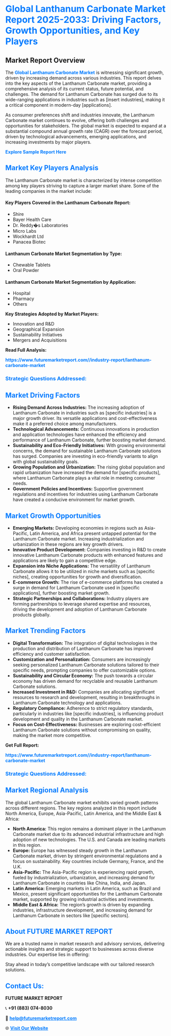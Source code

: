 <h1 style="color: #007BFF;">Global Lanthanum Carbonate Market Report 2025-2033: Driving Factors, Growth Opportunities, and Key Players</h1>

<section id="overview">
<h2>Market Report Overview</h2>
<p>The <a href="https://www.futuremarketreport.com//industry-report/lanthanum-carbonate-market" style="color: #007BFF; text-decoration: none;"><strong>Global Lanthanum Carbonate Market</strong></a> is witnessing significant growth, driven by increasing demand across various industries. This report delves into the key aspects of the Lanthanum Carbonate market, providing a comprehensive analysis of its current status, future potential, and challenges. The demand for Lanthanum Carbonate has surged due to its wide-ranging applications in industries such as [insert industries], making it a critical component in modern-day [applications].</p>
<p>As consumer preferences shift and industries innovate, the Lanthanum Carbonate market continues to evolve, offering both challenges and opportunities for stakeholders. The global market is expected to expand at a substantial compound annual growth rate (CAGR) over the forecast period, driven by technological advancements, emerging applications, and increasing investments by major players.</p>
</section>

<section id="overview">
<p><a href="https://www.futuremarketreport.com//request-sample/reportId=90298" style="color: #007BFF; text-decoration: none;"><strong>Explore Sample Report Here</strong></a></p>
</section>

<section id="key-players">
<h2 style="color: #007BFF;">Market Key Players Analysis</h2>
<p>The Lanthanum Carbonate market is characterized by intense competition among key players striving to capture a larger market share. Some of the leading companies in the market include:</p>
<h4>Key Players Covered in the Lanthanum Carbonate Report:</h4>
<ul><li>Shire</li><li>Bayer Health Care</li><li>Dr. Reddy�s Laboratories</li><li>Micro Labs</li><li>Wockhardt Ltd</li><li>Panacea Biotec</li></ul>
<h4>Lanthanum Carbonate Market Segmentation by Type:</h4>
<ul><li>Chewable Tablets</li><li>Oral Powder</li></ul>

<h4>Lanthanum Carbonate Market Segmentation by Application:</h4>
<ul><li>Hospital</li><li>Pharmacy</li><li>Others</li></ul>
<p><strong>Key Strategies Adopted by Market Players:</strong></p>
<ul>
<li>Innovation and R&D</li>
<li>Geographical Expansion</li>
<li>Sustainability Initiatives</li>
<li>Mergers and Acquisitions</li>
</ul>
</section>

<section>
<p><strong>Read Full Analysis: </strong></p><a href="https://www.futuremarketreport.com//industry-report/lanthanum-carbonate-market" style="color: #007BFF; text-decoration: none;"><strong>https://www.futuremarketreport.com//industry-report/lanthanum-carbonate-market</strong></a>
<h3 style="color: #007BFF;">Strategic Questions Addressed:</h3>
</section>

<section id="driving-factors">
<h2 style="color: #007BFF;">Market Driving Factors</h2>
<ul>
<li><strong>Rising Demand Across Industries:</strong> The increasing adoption of Lanthanum Carbonate in industries such as [specific industries] is a major growth driver. Its versatile applications and cost-effectiveness make it a preferred choice among manufacturers.</li>
<li><strong>Technological Advancements:</strong> Continuous innovations in production and application technologies have enhanced the efficiency and performance of Lanthanum Carbonate, further boosting market demand.</li>
<li><strong>Sustainability and Eco-Friendly Initiatives:</strong> With growing environmental concerns, the demand for sustainable Lanthanum Carbonate solutions has surged. Companies are investing in eco-friendly variants to align with global sustainability goals.</li>
<li><strong>Growing Population and Urbanization:</strong> The rising global population and rapid urbanization have increased the demand for [specific products], where Lanthanum Carbonate plays a vital role in meeting consumer needs.</li>
<li><strong>Government Policies and Incentives:</strong> Supportive government regulations and incentives for industries using Lanthanum Carbonate have created a conducive environment for market growth.</li>
</ul>
</section>

<section id="growth-opportunities">
<h2 style="color: #007BFF;">Market Growth Opportunities</h2>
<ul>
<li><strong>Emerging Markets:</strong> Developing economies in regions such as Asia-Pacific, Latin America, and Africa present untapped potential for the Lanthanum Carbonate market. Increasing industrialization and urbanization in these regions are key growth drivers.</li>
<li><strong>Innovative Product Development:</strong> Companies investing in R&D to create innovative Lanthanum Carbonate products with enhanced features and applications are likely to gain a competitive edge.</li>
<li><strong>Expansion into Niche Applications:</strong> The versatility of Lanthanum Carbonate allows it to be utilized in niche markets such as [specific niches], creating opportunities for growth and diversification.</li>
<li><strong>E-commerce Growth:</strong> The rise of e-commerce platforms has created a surge in demand for Lanthanum Carbonate used in [specific applications], further boosting market growth.</li>
<li><strong>Strategic Partnerships and Collaborations:</strong> Industry players are forming partnerships to leverage shared expertise and resources, driving the development and adoption of Lanthanum Carbonate products globally.</li>
</ul>
</section>

<section id="trending-factors">
<h2 style="color: #007BFF;">Market Trending Factors</h2>
<ul>
<li><strong>Digital Transformation:</strong> The integration of digital technologies in the production and distribution of Lanthanum Carbonate has improved efficiency and customer satisfaction.</li>
<li><strong>Customization and Personalization:</strong> Consumers are increasingly seeking personalized Lanthanum Carbonate solutions tailored to their specific needs, prompting companies to offer customizable options.</li>
<li><strong>Sustainability and Circular Economy:</strong> The push towards a circular economy has driven demand for recyclable and reusable Lanthanum Carbonate solutions.</li>
<li><strong>Increased Investment in R&D:</strong> Companies are allocating significant resources to research and development, resulting in breakthroughs in Lanthanum Carbonate technology and applications.</li>
<li><strong>Regulatory Compliance:</strong> Adherence to strict regulatory standards, particularly in industries like [specific industries], is influencing product development and quality in the Lanthanum Carbonate market.</li>
<li><strong>Focus on Cost-Effectiveness:</strong> Businesses are exploring cost-efficient Lanthanum Carbonate solutions without compromising on quality, making the market more competitive.</li>
</ul>
</section>

<section>
<p><strong>Get Full Report: </strong></p><a href="https://www.futuremarketreport.com//industry-report/lanthanum-carbonate-market" style="color: #007BFF; text-decoration: none;"><strong>https://www.futuremarketreport.com//industry-report/lanthanum-carbonate-market</strong></a>
<h3 style="color: #007BFF;">Strategic Questions Addressed:</h3>
</section>


<section id="regional-analysis">
<h2 style="color: #007BFF;">Market Regional Analysis</h2>
<p>The global Lanthanum Carbonate market exhibits varied growth patterns across different regions. The key regions analyzed in this report include North America, Europe, Asia-Pacific, Latin America, and the Middle East & Africa:</p>
<ul>
<li><strong>North America:</strong> This region remains a dominant player in the Lanthanum Carbonate market due to its advanced industrial infrastructure and high adoption of new technologies. The U.S. and Canada are leading markets in this region.</li>
<li><strong>Europe:</strong> Europe has witnessed steady growth in the Lanthanum Carbonate market, driven by stringent environmental regulations and a focus on sustainability. Key countries include Germany, France, and the U.K.</li>
<li><strong>Asia-Pacific:</strong> The Asia-Pacific region is experiencing rapid growth, fueled by industrialization, urbanization, and increasing demand for Lanthanum Carbonate in countries like China, India, and Japan.</li>
<li><strong>Latin America:</strong> Emerging markets in Latin America, such as Brazil and Mexico, present significant opportunities for the Lanthanum Carbonate market, supported by growing industrial activities and investments.</li>
<li><strong>Middle East & Africa:</strong> The region’s growth is driven by expanding industries, infrastructure development, and increasing demand for Lanthanum Carbonate in sectors like [specific sectors].</li>
</ul>
</section>

<footer>
<h2 style="color: #007BFF;">About FUTURE MARKET REPORT</h2>
<p>We are a trusted name in market research and advisory services, delivering actionable insights and strategic support to businesses across diverse industries. Our expertise lies in offering:</p>

<p>Stay ahead in today’s competitive landscape with our tailored research solutions.</p>

<h2 style="color: #007BFF;">Contact Us:</h2>
<p><strong>FUTURE MARKET REPORT</strong></p>
<p>📞 <strong>+91 (883) 074-8030</strong></p>
<p>📧 <strong><a href="mailto:help@futuremarketreport.com" style="color: #007BFF;">help@futuremarketreport.com</a></strong></p>
<p>🌐 <strong><a href="https://www.futuremarketreport.com/" style="color: #007BFF;">Visit Our Website</a></strong></p>
</footer>